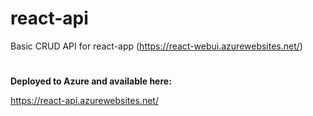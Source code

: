 # react-api
Basic CRUD API for react-app (https://react-webui.azurewebsites.net/)

#
**Deployed to Azure and available here:**

https://react-api.azurewebsites.net/
